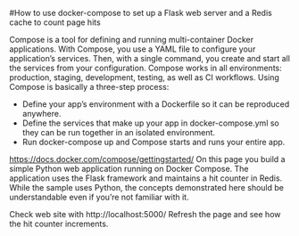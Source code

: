 #How to use docker-compose to set up a Flask web server and a Redis cache to count page hits

Compose is a tool for defining and running multi-container Docker applications. 
With Compose, you use a YAML file to configure your application’s services. 
Then, with a single command, you create and start all the services from your configuration. 
Compose works in all environments: production, staging, development, testing, as well as CI workflows. 
Using Compose is basically a three-step process:
+ Define your app’s environment with a Dockerfile so it can be reproduced anywhere.
+ Define the services that make up your app in docker-compose.yml so they can be run together in an isolated environment.
+ Run docker-compose up and Compose starts and runs your entire app.

https://docs.docker.com/compose/gettingstarted/
On this page you build a simple Python web application running on Docker Compose. 
The application uses the Flask framework and maintains a hit counter in Redis. 
While the sample uses Python, the concepts demonstrated here should be understandable 
even if you’re not familiar with it.

Check web site with http://localhost:5000/
Refresh the page and see how the hit counter increments.
